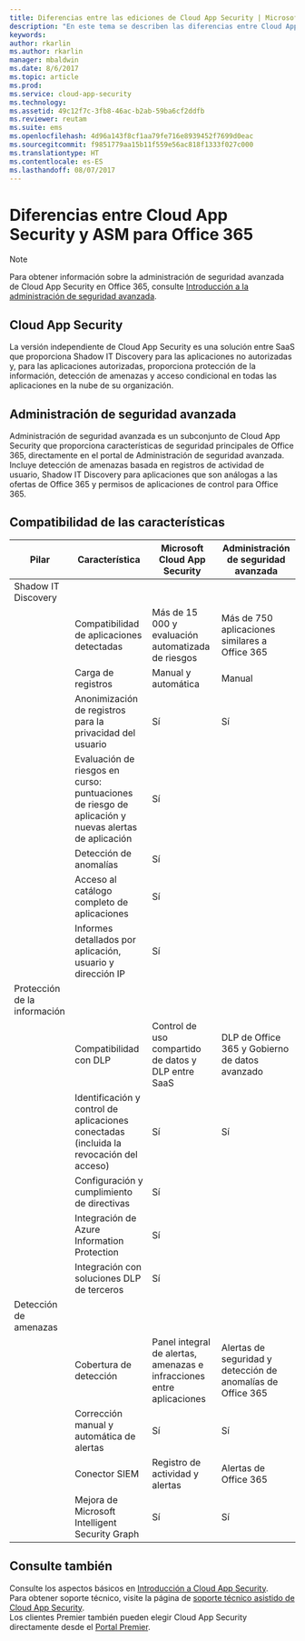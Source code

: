 ```yaml
---
title: Diferencias entre las ediciones de Cloud App Security | Microsoft Docs
description: "En este tema se describen las diferencias entre Cloud App Security y Administración de seguridad avanzada (ASM) de Office 365."
keywords: 
author: rkarlin
ms.author: rkarlin
manager: mbaldwin
ms.date: 8/6/2017
ms.topic: article
ms.prod: 
ms.service: cloud-app-security
ms.technology: 
ms.assetid: 49c12f7c-3fb8-46ac-b2ab-59ba6cf2ddfb
ms.reviewer: reutam
ms.suite: ems
ms.openlocfilehash: 4d96a143f8cf1aa79fe716e8939452f7699d0eac
ms.sourcegitcommit: f9851779aa15b11f559e56ac818f1333f027c000
ms.translationtype: HT
ms.contentlocale: es-ES
ms.lasthandoff: 08/07/2017
---
```

# <a name="what-are-the-differences-between-cloud-app-security-and-asm-for-office-365"></a>Diferencias entre Cloud App Security y ASM para Office 365

> [!NOTE]
> Para obtener información sobre la administración de seguridad avanzada de Cloud App Security en Office 365, consulte [Introducción a la administración de seguridad avanzada](https://support.office.com/article/Get-started-with-Advanced-Management-Security-d9ee4d67-f2b3-42b4-9c9e-c4529904990a).

## <a name="cloud-app-security"></a>Cloud App Security 

La versión independiente de Cloud App Security es una solución entre SaaS que proporciona Shadow IT Discovery para las aplicaciones no autorizadas y, para las aplicaciones autorizadas, proporciona protección de la información, detección de amenazas y acceso condicional en todas las aplicaciones en la nube de su organización. 

## <a name="advanced-security-management"></a>Administración de seguridad avanzada

Administración de seguridad avanzada es un subconjunto de Cloud App Security que proporciona características de seguridad principales de Office 365, directamente en el portal de Administración de seguridad avanzada. Incluye detección de amenazas basada en registros de actividad de usuario, Shadow IT Discovery para aplicaciones que son análogas a las ofertas de Office 365 y permisos de aplicaciones de control para Office 365.

## <a name="feature-support"></a>Compatibilidad de las características

|Pilar|Característica|Microsoft Cloud App Security|Administración de seguridad avanzada|
|----|----|----|----|
|Shadow IT Discovery||||
||Compatibilidad de aplicaciones detectadas|Más de 15 000 y evaluación automatizada de riesgos|Más de 750 aplicaciones similares a Office 365|
||Carga de registros|Manual y automática|Manual|
||Anonimización de registros para la privacidad del usuario|Sí|Sí|
||Evaluación de riesgos en curso: puntuaciones de riesgo de aplicación y nuevas alertas de aplicación|Sí||
||Detección de anomalías|Sí||
||Acceso al catálogo completo de aplicaciones|Sí||
||Informes detallados por aplicación, usuario y dirección IP|Sí||
|Protección de la información||||
||Compatibilidad con DLP|Control de uso compartido de datos y DLP entre SaaS|DLP de Office 365 y Gobierno de datos avanzado|
||Identificación y control de aplicaciones conectadas (incluida la revocación del acceso)|Sí|Sí|
||Configuración y cumplimiento de directivas|Sí||
||Integración de Azure Information Protection|Sí||
||Integración con soluciones DLP de terceros|Sí||
|Detección de amenazas||||
||Cobertura de detección|Panel integral de alertas, amenazas e infracciones entre aplicaciones|Alertas de seguridad y detección de anomalías de Office 365|
||Corrección manual y automática de alertas|Sí|Sí|
||Conector SIEM|Registro de actividad y alertas|Alertas de Office 365|
||Mejora de Microsoft Intelligent Security Graph|Sí|Sí|


## <a name="see-also"></a>Consulte también  

Consulte los aspectos básicos en [Introducción a Cloud App Security](getting-started-with-cloud-app-security.md).    
Para obtener soporte técnico, visite la página de [soporte técnico asistido de Cloud App Security](http://support.microsoft.com/oas/default.aspx?prid=16031).   
Los clientes Premier también pueden elegir Cloud App Security directamente desde el [Portal Premier](https://premier.microsoft.com/).   

